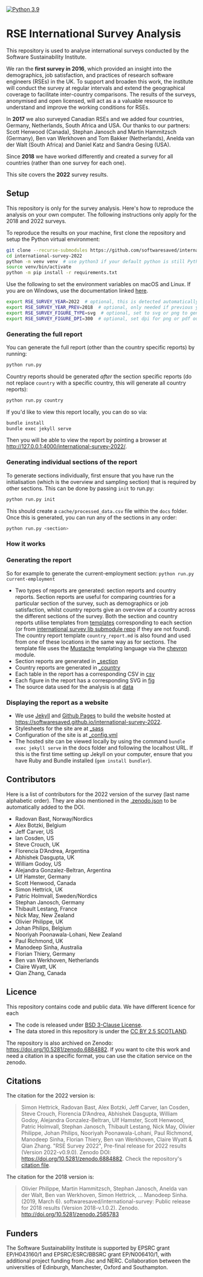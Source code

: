 [![Python 3.9](https://github.com/softwaresaved/international-survey-2018/actions/workflows/python-package.yml/badge.svg)](https://github.com/softwaresaved/international-survey-2018/actions/workflows/python-package.yml)

# RSE International Survey Analysis

This repository is used to analyse international surveys conducted by the Software Sustainability Institute.

We ran the **first survey in 2016**, which provided an insight into the demographics, job satisfaction, and practices of research software engineers (RSEs) in the UK. To support and broaden this work, the institute will conduct the survey at regular intervals and extend the geographical coverage to facilitate inter-country comparisons. The results of the surveys, anonymised and open licensed, will act as a a valuable resource to understand and improve the working conditions for RSEs.

In **2017** we also surveyed Canadian RSEs and we added four countries, Germany, Netherlands, South Africa and USA. Our thanks to our partners: Scott Henwood (Canada), Stephan Janosch and Martin Hammitzsch (Germany), Ben van Werkhoven and Tom Bakker (Netherlands), Anelda van der Walt (South Africa) and Daniel Katz and Sandra Gesing (USA).

Since **2018** we have worked differently and created a survey for all countries (rather than one survey for each one).

This site covers the **2022** survey results.


## Setup

This repository is only for the survey analysis. Here's how to reproduce the analysis on your own computer. The following instructions only apply for the 2018 and 2022 surveys.

To reproduce the results on your machine, first clone the repository and setup
the Python virtual environment:

```bash
git clone --recurse-submodules https://github.com/softwaresaved/international-survey-2022
cd international-survey-2022
python -m venv venv  # use python3 if your default python is still Python 2
source venv/bin/activate
python -m pip install -r requirements.txt
```

Use the following to set the environment variables on macOS and Linux. If you are on Windows, use the documentation linked [here](https://docs.microsoft.com/en-us/windows-server/administration/windows-commands/set_1).

```bash
export RSE_SURVEY_YEAR=2022  # optional, this is detected automatically if in a folder like *-2018
export RSE_SURVEY_YEAR_PREV=2018  # optional, only needed if previous year != current year - 1
export RSE_SURVEY_FIGURE_TYPE=svg  # optional, set to svg or png to generate figures in that format
export RSE_SURVEY_FIGURE_DPI=300  # optional, set dpi for png or pdf output formats
```

### Generating the full report

You can generate the full report (other than the country specific reports) by running:

```bash
python run.py
```

Country reports should be generated _after_ the section specific reports (do not replace `country` with a specific country, this will generate all country reports):

```bash
python run.py country
```

If you'd like to view this report locally, you can do so via:

```bash
bundle install
bundle exec jekyll serve
```

Then you will be able to view the report by pointing a browser at <http://127.0.0.1:4000/international-survey-2022/>.

### Generating individual sections of the report

To generate sections individually, first ensure that you have run the initialisation (which is the overview and sampling section) that is required by other sections. This can be done by passing `init` to run.py:

```bash
python run.py init
```

This should create a `cache/processed_data.csv` file within the `docs` folder. Once this is generated, you can run any of the sections in any order:

```bash
python run.py <section>
```

### How it works

### Generating the report

So for example to generate the current-employment section: `python run.py current-employment`

* Two types of reports are generated: section reports and country reports. Section reports are useful for comparing countries for a particular section of the survey,
  such as demographics or job satisfaction, whilst country reports give an overview of a country across the different sections of the survey. Both the section and country reports utilise templates from [templates](templates) corresponding to each section (or from [international survey lib submodule repo](https://github.com/softwaresaved/international-survey-lib/tree/main/templates) if they are not found). The country report template `country_report.md` is also found and used from one of these locations in the same way as for sections.
  The template file uses the [Mustache](https://mustache.github.io) templating language via the [chevron](https://pypi.org/project/chevron/) module.
* Section reports are generated in [_section](_section)
* Country reports are generated in [_country](_country)
* Each table in the report has a corresponding CSV in [csv](csv)
* Each figure in the report has a corresponding SVG in [fig](fig)
* The source data used for the analysis is at [data](data)

### Displaying the report as a website

* We use [Jekyll](https://jekyllrb.com) and [Github Pages](https://pages.github.com) to build the website hosted at <https://softwaresaved.github.io/international-survey-2022>.
* Stylesheets for the site are at [_sass](_sass)
* Configuration of the site is at [_config.yml](_config.yml)
* The hosted site can be viewed locally by using the command `bundle exec jekyll serve` in the docs folder and following the localhost URL. If this is the first time setting up Jekyll on your computer, ensure that you have Ruby and Bundle installed (`gem install bundler`).


## Contributors

Here is a list of contributors for the 2022 version of the survey (last name alphabetic order). They are also mentioned in the [.zenodo.json](https://github.com/softwaresaved/international-survey/blob/master/.zenodo.json) to be automatically added to the DOI.

- Radovan Bast, Norway/Nordics
- Alex Botzki, Belgium
- Jeff Carver, US
- Ian Cosden, US
- Steve Crouch, UK
- Florencia D’Andrea, Argentina
- Abhishek Dasgupta, UK
- William Godoy, US
- Alejandra Gonzalez-Beltran, Argentina
- Ulf Hamster, Germany
- Scott Henwood, Canada
- Simon Hettrick, UK
- Patric Holmvall, Sweden/Nordics
- Stephan Janosch, Germany
- Thibault Lestang, France
- Nick May, New Zealand
- Olivier Philippe, UK
- Johan Philips, Belgium
- Nooriyah Poonawala-Lohani, New Zealand
- Paul Richmond, UK
- Manodeep Sinha, Australia
- Florian Thiery, Germany
- Ben van Werkhoven, Netherlands
- Claire Wyatt, UK
- Qian Zhang, Canada

## Licence 

This repository contains code and public data. We have different licence for each
* The code is released under [BSD 3-Clause License](https://github.com/softwaresaved/international-survey/blob/master/LICENSE.md).
* The data stored in this repository is under the [CC BY 2.5 SCOTLAND](https://github.com/softwaresaved/international-survey/blob/master/LICENSE_FOR_DATA).

The repository is also archived on Zenodo: <https://doi.org/10.5281/zenodo.6884882>.
If you want to cite this work and need a citation in a specific format, you can use the citation service on the zenodo.

## Citations

The citation for the 2022 version is:

> Simon Hettrick, Radovan Bast, Alex Botzki, Jeff Carver, Ian Cosden, Steve Crouch, Florencia D’Andrea, Abhishek Dasgupta, William Godoy, Alejandra Gonzalez-Beltran, Ulf Hamster, Scott Henwood, Patric Holmvall, Stephan Janosch, Thibault Lestang, Nick May, Olivier Philippe, Johan Philips, Nooriyah Poonawala-Lohani, Paul Richmond, Manodeep Sinha, Florian Thiery, Ben van Werkhoven, Claire Wyatt & Qian Zhang. "RSE Survey 2022", Pre-final release for 2022 results (Version 2022-v0.9.0). Zenodo DOI: <https://doi.org/10.5281/zenodo.6884882>. Check the repository's [citation file](CITATION.cff).

The citation for the 2018 version is:
> Olivier Philippe, Martin Hammitzsch, Stephan Janosch, Anelda van der Walt, Ben van Werkhoven, Simon Hettrick, … Manodeep Sinha. (2019, March 6). softwaresaved/international-survey: Public release for 2018 results (Version 2018-v.1.0.2). Zenodo. <http://doi.org/10.5281/zenodo.2585783>

## Funders

The Software Sustainability Institute is supported by EPSRC grant EP/H043160/1 and EPSRC/ESRC/BBSRC grant EP/N006410/1, with additional project funding from Jisc and NERC. Collaboration between the universities of Edinburgh, Manchester, Oxford and Southampton.
